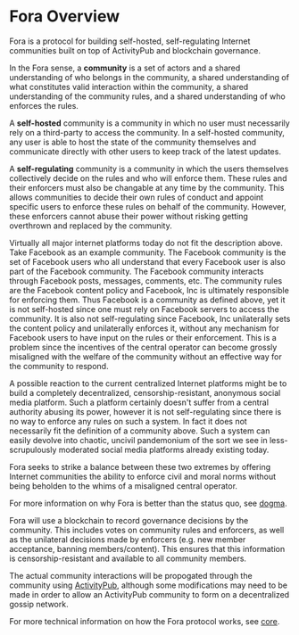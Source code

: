 # Fora Overview

Fora is a protocol for building self-hosted, self-regulating Internet communities built on top of ActivityPub and blockchain governance.

In the Fora sense, a **community** is a set of actors and a shared understanding of who belongs in the community, a shared understanding of what constitutes valid interaction within the community, a shared understanding of the community rules, and a shared understanding of who enforces the rules.

A **self-hosted** community is a community in which no user must necessarily rely on a third-party to access the community. In a self-hosted community, any user is able to host the state of the community themselves and communicate directly with other users to keep track of the latest updates.

A **self-regulating** community is a community in which the users themselves collectively decide on the rules and who will enforce them. These rules and their enforcers must also be changable at any time by the community. This allows communities to decide their own rules of conduct and appoint specific users to enforce these rules on behalf of the community. However, these enforcers cannot abuse their power without risking getting overthrown and replaced by the community.

Virtually all major internet platforms today do not fit the description above. Take Facebook as an example community. The Facebook community is the set of Facebook users who all understand that every Facebook user is also part of the Facebook community. The Facebook community interacts through Facebook posts, messages, comments, etc. The community rules are the Facebook content policy and Facebook, Inc is ultimately responsible for enforcing them. Thus Facebook is a community as defined above, yet it is not self-hosted since one must rely on Facebook servers to access the community. It is also not self-regulating since Facebook, Inc unilaterally sets the content policy and unilaterally enforces it, without any mechanism for Facebook users to have input on the rules or their enforcement. This is a problem since the incentives of the central operator can become grossly misaligned with the welfare of the community without an effective way for the community to respond.

A possible reaction to the current centralized Internet platforms might be to build a completely decentralized, censorship-resistant, anonymous social media platform. Such a platform certainly doesn't suffer from a central authority abusing its power, however it is not self-regulating since there is no way to enforce any rules on such a system. In fact it does not necessarily fit the definition of a community above. Such a system can easily devolve into chaotic, uncivil pandemonium of the sort we see in less-scrupulously moderated social media platforms already existing today.

Fora seeks to strike a balance between these two extremes by offering Internet communities the ability to enforce civil and moral norms without being beholden to the whims of a misaligned central operator.

For more information on why Fora is better than the status quo, see [dogma](./dogma).

Fora will use a blockchain to record governance decisions by the community. This includes votes on community rules and enforcers, as well as the unilateral decisions made by enforcers (e.g. new member acceptance, banning members/content). This ensures that this information is censorship-resistant and available to all community members.

The actual community interactions will be propogated through the community using [ActivityPub](https://www.w3.org/TR/activitypub/), although some modifications may need to be made in order to allow an ActivityPub community to form on a decentralized gossip network.

For more technical information on how the Fora protocol works, see [core](./core).
